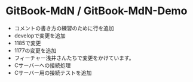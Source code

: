 # GitBook-MdN / GitBook-MdN-Demo
- コメントの書き方の練習のために行を追加
- developで変更を追加
- 1185で変更
- 1177の変更を追加
- フィーチャー浅井さんたちで変更をかけています。
- Cサーバーへの接続処理
- Cサーバー用の接続テストを追加
